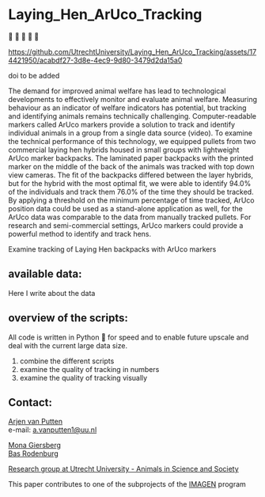 # Laying_Hen_ArUco_Tracking
:movie_camera: :hatching_chick: :hatched_chick: :baby_chick: :chicken:



https://github.com/UtrechtUniversity/Laying_Hen_ArUco_Tracking/assets/174421950/acabdf27-3d8e-4ec9-9d80-3479d2da15a0



doi to be added

The demand for improved animal welfare has lead to technological developments to effectively monitor and evaluate animal welfare. Measuring behaviour as an indicator of welfare indicators has potential, but tracking and identifying animals remains technically challenging. Computer-readable markers called ArUco markers provide a solution to track and identify individual animals in a group from a single data source (video). To examine the technical performance of this technology, we equipped pullets from two commercial laying hen hybrids housed in small groups with lightweight ArUco marker backpacks. The laminated paper backpacks with the printed marker on the middle of the back of the animals was tracked with top down view cameras. The fit of the backpacks differed between the layer hybrids, but for the hybrid with the most optimal fit, we were able to identify 94.0% of the individuals and track them 76.0% of the time they should be tracked. By applying a threshold on the minimum percentage of time tracked, ArUco position data could be used as a stand-alone application as well, for the ArUco data was comparable to the data from manually tracked pullets. For research and semi-commercial settings, ArUco markers could provide a powerful method to identify and track hens. 

Examine tracking of Laying Hen backpacks with ArUco markers

## available data:
Here I write about the data

## overview of the scripts:
All code is written in Python :snake: for speed and to enable future upscale and deal with the current large data size. 


1. combine the different scripts
2. examine the quality of tracking in numbers
3. examine the quality of tracking visually


## Contact:
[Arjen van Putten](https://www.uu.nl/staff/AvanPutten) \
e-mail: a.vanputten1@uu.nl 

[Mona Giersberg ](https://www.uu.nl/staff/MFGiersberg) \
[Bas Rodenburg](https://www.uu.nl/staff/TBRodenburg
)


[Research group at Utrecht University - Animals in Science and Society](https://www.uu.nl/staff/organisationalchart/dgk/203/1036)

This paper contributes to one of the subprojects of the [IMAGEN](https://www.nwo.nl/onderzoeksprogrammas/perspectief/perspectief-toekenningen/animal-group-sensor-integrating-behavioural-dynamics-and-social-genetic-effects-to-improve-health-welfare-and-ecological-footprint-of-livestock-imagen) program 
